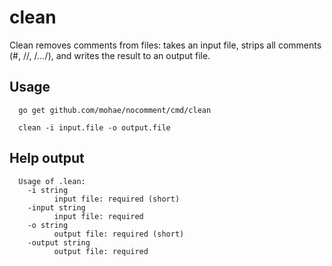 clean
=====

Clean removes comments from files: takes an input file, strips all comments (#, //, /*...*/), and writes the result to an output file.

## Usage

	  go get github.com/mohae/nocomment/cmd/clean

	  clean -i input.file -o output.file

## Help output

	  Usage of .lean:
	    -i string
		      input file: required (short)
	    -input string
	          input file: required
		-o string
		      output file: required (short)
	    -output string
	          output file: required


